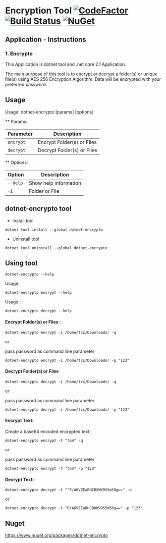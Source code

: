 # Encryption Tool [![CodeFactor](https://www.codefactor.io/repository/github/tomchavakis/encrypto/badge)](https://www.codefactor.io/repository/github/tomchavakis/encrypto/overview/develop) [![Build Status](https://travis-ci.com/tomchavakis/encrypto.svg?branch=develop)](https://travis-ci.com/tomchavakis/encrypto.svg?branch=develop) [![NuGet](https://img.shields.io/nuget/v/BeatPulse.svg)](https://www.nuget.org/packages/dotnet-encrypto)

## Application - Instructions

### 1. Encrypto

This Application is dotnet tool and .net core 2.1 Application.

The main purpose of this tool is to encrypt or decrypt a folder(s) or unique file(s) using AES 256 Encryption Algorithm.
Data will be encrypted with your preferred password.

## Usage

Usage: dotnet-encrypto [params] [options]

** Params:

| Parameter | Description |
|------|-------------|
| `encrypt` | Encrypt Folder(s) or Files |
| `decrypt` | Decrypt Folder(s) or Files |

** Options:

| Option | Description |
|------|-------------|
| `--help` | Show help information |
| `-i` | Folder or File |

## dotnet-encrypto tool

* Install tool

`dotnet tool install --global dotnet-encrypto`

* Uninstall tool

`dotnet tool uninstall --global dotnet-encrypto`

## Using tool

`dotnet-encrypto --help`

Usage:

`dotnet-encrypto encrypt --help`

Usage :

`dotnet-encrypto decrypt --help`

#### Encrypt Folder(s) or Files :

`dotnet-encrypto encrypt -i /home/tcs/Downloads/ -q`

or 

pass password as command line parameter

`dotnet-encrypto encrypt -i /home/tcs/Downloads/ -p "123"`

#### Decrypt Folder(s) or Files

`dotnet-encrypto decrypt -i /home/tcs/Downloads/ -q`

or

pass password as command line parameter

`dotnet-encrypto decrypt -i /home/tcs/Downloads/ -p "123"`


#### Encrypt Text:

Create a base64 encoded encrypted text:

`dotnet-encrypto encrypt -t "tom" -q`

or

pass password as command line parameter

`dotnet-encrypto encrypt -t "tom" -p "123"`

#### Decrypt Text:

`dotnet-encrypto decrypt -t ""P/A6VZEaRHCB8WV9S5m58g==" -q`

or

`dotnet-encrypto decrypt -t "P/A6VZEaRHCB8WV9S5m58g==" -p "123"`

## Nuget

https://www.nuget.org/packages/dotnet-encrypto

